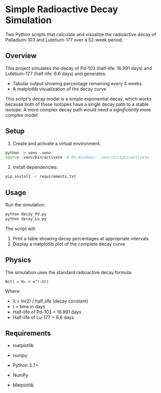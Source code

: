 # Simple Radioactive Decay Simulation

Two Python scripts that calculate and visualize the radioactive decay of Palladium-103 and Lutetium-177 over a 52-week period.

## Overview

This project simulates the decay of Pd-103 (half-life: 16.991 days) and Lutetium-177 (half-life: 6.6 days) and generates:
- Tabular output showing percentage remaining every 4 weeks
- A matplotlib visualization of the decay curve

This script's decay model is a simple exponential decay, which works because both of these isotopes have a single decay path to a stable isotope.
A more complex decay path would need a _significantly_ more complex model.

## Setup

1. Create and activate a virtual environment:
```bash
python -m venv .venv
source .venv/bin/activate  # On Windows: .venv\Scripts\activate
```

2. Install dependencies:
```bash
pip install -r requirements.txt
```

## Usage

Run the simulation:
```bash
python decay_Pd.py
python decay_Lu.py
```

The script will:
1. Print a table showing decay percentages at appropriate intervals
2. Display a matplotlib plot of the complete decay curve

## Physics

The simulation uses the standard radioactive decay formula:
```
N(t) = N₀ × e^(-λt)
```

Where:
- λ = ln(2) / half_life (decay constant)
- t = time in days
- Half-life of Pd-103 = 16.991 days
- Half-life of Lu-177 = 6.6 days

## Requirements

 - matplotlib
 - numpy


- Python 3.7+
- NumPy
- Matplotlib
